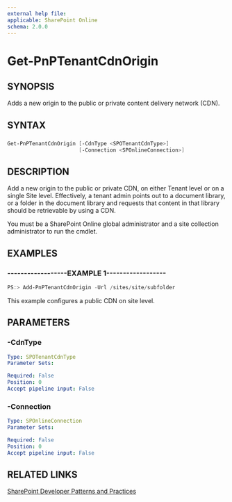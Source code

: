 ```yaml
---
external help file:
applicable: SharePoint Online
schema: 2.0.0
---
```

# Get-PnPTenantCdnOrigin

## SYNOPSIS
Adds a new origin to the public or private content delivery network (CDN).

## SYNTAX 

### 
```powershell
Get-PnPTenantCdnOrigin [-CdnType <SPOTenantCdnType>]
                       [-Connection <SPOnlineConnection>]
```

## DESCRIPTION
Add a new origin to the public or private CDN, on either Tenant level or on a single Site level. Effectively, a tenant admin points out to a document library, or a folder in the document library and requests that content in that library should be retrievable by using a CDN.

You must be a SharePoint Online global administrator and a site collection administrator to run the cmdlet.

## EXAMPLES

### ------------------EXAMPLE 1------------------
```powershell
PS:> Add-PnPTenantCdnOrigin -Url /sites/site/subfolder
```

This example configures a public CDN on site level.

## PARAMETERS

### -CdnType


```yaml
Type: SPOTenantCdnType
Parameter Sets: 

Required: False
Position: 0
Accept pipeline input: False
```

### -Connection


```yaml
Type: SPOnlineConnection
Parameter Sets: 

Required: False
Position: 0
Accept pipeline input: False
```

## RELATED LINKS

[SharePoint Developer Patterns and Practices](http://aka.ms/sppnp)